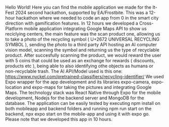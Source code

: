 Hello World!
Here you can find the mobile application we made for the It-Fest 2024 second hackathon, supported by EA/Frostbite.
This was a 12-hour hackathon where we needed to code an app from 0 in the smart city direction with gamification features.
In 12 hours we developed a Cross-Platform mobile application integrating Google Maps API to show us reciclying centers, the main feature was the scan product one,
allowing us to take a photo of the recycling symbol ( U+2672 UNIVERSAL RECYCLING SYMBOL ), sending the photo to a third party API hosting an AI computer vision model,
scanning the symbol and returning us the type of recyclable product.
After succesfully scanning the product, we would reward the user with 5 coins that could be used as an exchange for rewards ( discounts, products etc ), being able to
also identifying othe objects as humans or non-recyclable trash.
The AI API/Model used is this one: https://www.nyckel.com/pretrained-classifiers/recycling-identifier/
We used Expo wrapper for the app development and its libraries expo-camera, expo-location and expo-maps for taking the pictures and integrating Google Maps.
The technology stack was React Native through Expo for the mobile development, Nodejs for the backend server and MongoDB for the database.
The application can be easily tested by executing npm install on both mobileapp and backend folders and running npm run start on the backend, npx expo start on the
mobile-app and using it with expo go.
Please note that we developed this app in 10 hours.

